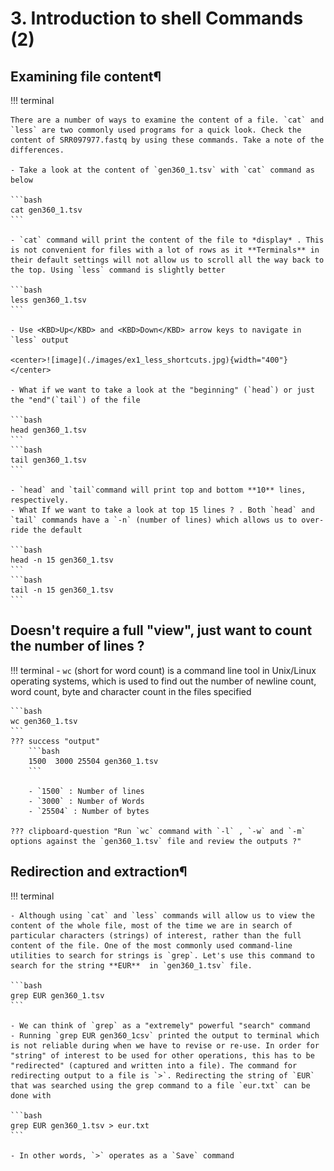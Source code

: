 # 3. Introduction to shell Commands (2)

## Examining file content¶


!!! terminal 

    There are a number of ways to examine the content of a file. `cat` and `less` are two commonly used programs for a quick look. Check the content of SRR097977.fastq by using these commands. Take a note of the differences.

    - Take a look at the content of `gen360_1.tsv` with `cat` command as below
    
    ```bash
    cat gen360_1.tsv
    ```

    - `cat` command will print the content of the file to *display* . This is not convenient for files with a lot of rows as it **Terminals** in their default settings will not allow us to scroll all the way back to the top. Using `less` command is slightly better

    ```bash
    less gen360_1.tsv
    ```

    - Use <KBD>Up</KBD> and <KBD>Down</KBD> arrow keys to navigate in `less` output

    <center>![image](./images/ex1_less_shortcuts.jpg){width="400"}</center>

    - What if we want to take a look at the "beginning" (`head`) or just the "end"(`tail`) of the file

    ```bash
    head gen360_1.tsv
    ```
    ```bash
    tail gen360_1.tsv
    ```
    
    - `head` and `tail`command will print top and bottom **10** lines, respectively. 
    - What If we want to take a look at top 15 lines ? . Both `head` and `tail` commands have a `-n` (number of lines) which allows us to over-ride the default

    ```bash
    head -n 15 gen360_1.tsv
    ```
    ```bash
    tail -n 15 gen360_1.tsv
    ```
## Doesn't require a full "view", just want to count the number of lines ?

!!! terminal 
    - `wc` (short for word count) is a command line tool in Unix/Linux operating systems, which is used to find out the number of newline count, word count, byte and character count in the files specified

    ```bash
    wc gen360_1.tsv
    ```
    ??? success "output"
        ```bash
        1500  3000 25504 gen360_1.tsv
        ```

        - `1500` : Number of lines 
        - `3000` : Number of Words
        - `25504` : Number of bytes

    ??? clipboard-question "Run `wc` command with `-l` , `-w` and `-m`  options against the `gen360_1.tsv` file and review the outputs ?"

## Redirection and extraction¶

!!! terminal 

    - Although using `cat` and `less` commands will allow us to view the content of the whole file, most of the time we are in search of particular characters (strings) of interest, rather than the full content of the file. One of the most commonly used command-line utilities to search for strings is `grep`. Let's use this command to search for the string **EUR**  in `gen360_1.tsv` file.
    
    ```bash
    grep EUR gen360_1.tsv
    ```
    
    - We can think of `grep` as a "extremely" powerful "search" command
    - Running `grep EUR gen360_1csv` printed the output to terminal which is not reliable during when we have to revise or re-use. In order for "string" of interest to be used for other operations, this has to be "redirected" (captured and written into a file). The command for redirecting output to a file is `>`. Redirecting the string of `EUR` that was searched using the grep command to a file `eur.txt` can be done with

    ```bash
    grep EUR gen360_1.tsv > eur.txt
    ```

    - In other words, `>` operates as a `Save` command

